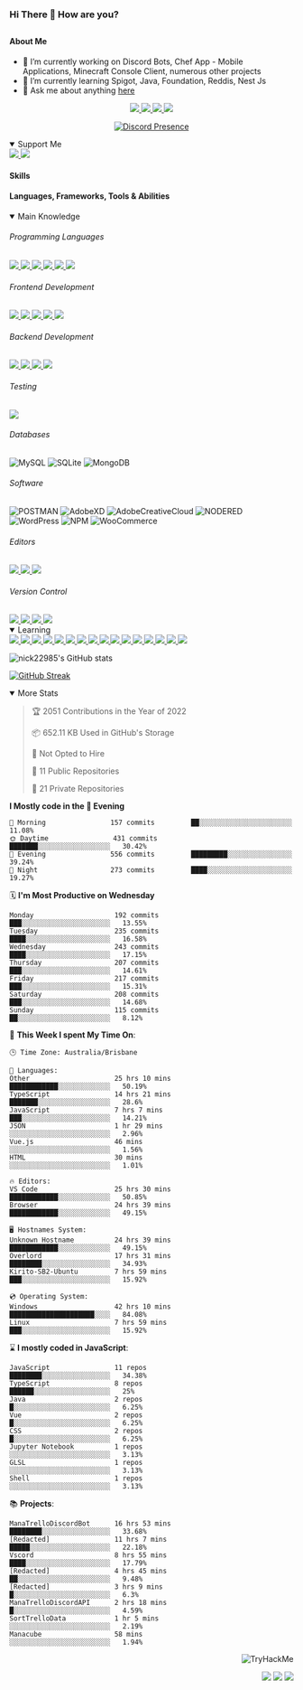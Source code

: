 ### Hi There 👋 How are you?

## <h4>About Me</h4>

- 🔭 I’m currently working on Discord Bots, Chef App - Mobile Applications, Minecraft Console Client, numerous other projects
- 🌱 I’m currently learning Spigot, Java, Foundation, Reddis, Nest Js
- 💬 Ask me about anything [here](https://github.com/nick22985/nick22985/issues)

<p align="center">
	<a href="https://discordapp.com/users/221602145462386688">
		<img src="https://img.shields.io/badge/Discord-5865F2.svg?&style=for-the-badge&logo=Discord&logoColor=white"/>
	</a>
	<a href="https://www.youtube.com/channel/UChZvyaTJSq0PweGmTpjPjRw">
		<img src="https://img.shields.io/badge/YouTube-FF0000.svg?&style=for-the-badge&logo=YouTube&logoColor=white"/>
	</a>
	<a href="https://twitter.com/nick22985">
		<img src="https://img.shields.io/badge/Twitter-1DA1F2.svg?&style=for-the-badge&logo=Twitter&logoColor=white"/>
	</a>
	<a href="https://www.npmjs.com/~nick22985">
		<img src="https://img.shields.io/badge/npm-CB3837.svg?&style=for-the-badge&logo=NPM&logoColor=white"/>
	</a>
</p>
<p align="center">
	<a href="https://discord.com/users/221602145462386688" target="_blank" rel="nofollow">
		<img src="https://lanyard-profile-readme.vercel.app/api/221602145462386688?hideStatus=true" alt="Discord Presence" align="center">
	</a>
</p>


<details open="true">
<summary>Support Me</summary>

<a href="http://patreon.com/nick22985">
	<img src="https://img.shields.io/badge/Patreon-FF424D.svg?&style=flat-square&logo=patreon&logoColor=white"/>
</a>
<a href="https://www.buymeacoffee.com/nick22985">
	<img src="https://img.shields.io/badge/Buy%20Me%20A%20Coffee-FFDD00.svg?&style=flat-square&logo=buymeacoffee&logoColor=white"/>
</a>

	
</details>

<h4>Skills</h4>
<h4>Languages, Frameworks, Tools & Abilities </h4>
<details open="true">
<summary>Main Knowledge</summary>

<h6>Programming Languages</h6>
<a href="">
	<img src="https://img.shields.io/badge/JavaScript-323330.svg?&style=flat-square&logo=javascript&logoColor=%23F7DF1E"/>
</a>
<a href="">
	<img src="https://img.shields.io/badge/TYPESCRIPT-%23007ACC.svg?&style=flat-square&logo=typescript&logoColor=white"/>
</a>
<a href="">
	<img src="https://img.shields.io/badge/PYTHON-3776AB.svg?&style=flat-square&logo=python&logoColor=white"/>
</a>
<a href="">
	<img src="https://img.shields.io/badge/C-3776AB.svg?&style=flat-square&logo=C&logoColor=white"/>
</a>
<a href="">
	<img src="https://img.shields.io/badge/C%23-239120.svg?&style=flat-square&logo=C-Sharp&logoColor=white"/>
</a>
<a href="">
	<img src="https://img.shields.io/badge/.Net-512BD4.svg?&style=flat-square&logo=.NET&logoColor=white"/>
</a>

<h6> Frontend Development </h6>
<a href="">
	<img src="https://img.shields.io/badge/React-61DAFB?style=flat-square&logo=react&logoColor=white"/>
</a>
<a href="">
	<img src="https://img.shields.io/badge/CSS3-%231572B6.svg?&style=flat-square&logo=css3&logoColor=white"/>
</a>
<a href="">
	<img src="https://img.shields.io/badge/HTML5-E34F26.svg?&style=flat-square&logo=html5&logoColor=white"/>
</a>
<a href="">
	<img src="https://img.shields.io/badge/Blazor-512BD4.svg?&style=flat-square&logo=Blazor&logoColor=white"/>
</a>
<a href="">
	<img src="https://img.shields.io/badge/Tailwind-06B6D4.svg?&style=flat-square&logo=tailwindcss&logoColor=white"/>
</a>

<h6> Backend Development </h6>
<a href="">
	<img src="https://img.shields.io/badge/NODEJS-339933.svg?&style=flat-square&logo=node.js&logoColor=white"/>
</a>
<a href="">
	<img src="https://img.shields.io/badge/NGINX-269539.svg?&style=flat-square&logo=nginx&logoColor=white"/>
</a>
<a href="">
	<img src="https://img.shields.io/badge/GRAPHQL-E10098.svg?&style=flat-square&logo=graphql&logoColor=white"/>
</a>
<a href="">
	<img src="https://img.shields.io/badge/express-000000?style=flat-square&logo=express&logoColor=white"/>
</a>

<h6>Testing</h6>
<a href="">
	<img src="https://img.shields.io/badge/cypress-17202C?style=flat-square&logo=cypress&logoColor=white"/>
</a>

<h6> Databases </h6>

![MySQL](https://img.shields.io/badge/MySQL-4479A1.svg?&style=flat-square&logo=mysql&logoColor=white)
![SQLite](https://img.shields.io/badge/SQLite-003B57.svg?&style=flat-square&logo=sqlite&logoColor=white)
![MongoDB](https://img.shields.io/badge/MONGODB-47A248.svg?&style=flat-square&logo=mongodb&logoColor=white)

<h6>Software</h6>

![POSTMAN](https://img.shields.io/badge/Postman-FF6C37.svg?&style=flat-square&logo=postman&logoColor=white)
![AdobeXD](https://img.shields.io/badge/Adobe%20XD-FF61F6.svg?&style=flat-square&logo=Adobe-XD&logoColor=black)
![AdobeCreativeCloud](https://img.shields.io/badge/Adobe%20Creative%20Cloud-DA1F26.svg?&style=flat-square&logo=Adobe-Creative-Cloud&logoColor=white)
![NODERED](https://img.shields.io/badge/node%20red-8F0000.svg?&style=flat-square&logo=node-red&logoColor=white)
![WordPress](https://img.shields.io/badge/Wordpress-21759B.svg?&style=flat-square&logo=wordpress&logoColor=white)
![NPM](https://img.shields.io/badge/npm-CB3837.svg?&style=flat-square&logo=npm&logoColor=white)
![WooCommerce](https://img.shields.io/badge/WooCommerce-96588A.svg?&style=flat-square&logo=WooCommerce&logoColor=white)

<h6> Editors </h6>
<a href="">
	<img src="https://img.shields.io/badge/VSCODE-007ACC.svg?&style=flat-square&logo=visual-studio-code"/>
</a>
<a href="">
	<img src="https://img.shields.io/badge/Visual%20Studio-5C2D91.svg?&style=flat-square&logo=visual-studio"/>
</a>
<a href="">
	<img src="https://img.shields.io/badge/INTELLIJ-000000.svg?&style=flat-square&logo=intellij-idea"/>
</a>

<h6>Version Control</h6>
<a href="">
	<img src="https://img.shields.io/badge/GITHUB-%23121011.svg?&style=flat-square&logo=github&logoColor=white"/>
</a>
<a href="">
	<img src="https://img.shields.io/badge/GITLAB-%23181717.svg?&style=flat-square&logo=gitlab&logoColor=white"/>
</a>
<a href="">
	<img src="https://img.shields.io/badge/GIT-%23F05033.svg?&style=flat-square&logo=git&logoColor=white"/>
</a>
<a href="">
	<img src="https://img.shields.io/badge/-BitBucket-darkblue?style=flat-square&logo=bitbucket"/>
</a>

<!-- <br><br><br><br>

![MicrosoftAzure](https://img.shields.io/badge/Microsoft%20Azure-232F7E?style=flat-square&logo=microsoft-azure)
![GoogleCloud](https://img.shields.io/badge/Google%20Cloud-black?style=flat-square&logo=google-cloud)
![DigitalOcean](https://img.shields.io/badge/-Digital%20Ocean-darkblue?style=flat-square&logo=digitalocean)
![Heroku](https://img.shields.io/badge/-Heroku-430098?style=flat-square&logo=heroku)
![RaspberryPi](https://img.shields.io/badge/-Raspberry%20Pi-C51A4A?style=flat-square&logo=Raspberry-Pi)
![LINUX](https://img.shields.io/badge/LINUX-FCC624?style=flat-square-square&logo=linux&logoColor=black) -->

</details>
<details open="true">
<summary>Learning</summary>
<a href="">
	<img src="(https://img.shields.io/badge/JAVA-007396.svg?&style=flat-square&logo=java&logoColor=white"/>
</a>	

<a href="">
	<img src="https://img.shields.io/badge/FIREBASE-FFCA28.svg?&style=flat-square&logo=firebase&logoColor=black"/>
</a>		
<a href="">
	<img src="https://img.shields.io/badge/KUBERNETES-326CE5.svg?&style=flat-square&logo=kubernetes&logoColor=white"/>
</a>	
<a href="">
	<img src="https://img.shields.io/badge/GITHUB%20ACTIONS-2088FF.svg?&style=flat-square&logo=github-actions&logoColor=white"/>
</a>	
<a href="">
	<img src="https://img.shields.io/badge/AMAZON%20AWS-232F3E.svg?&style=flat-square&logo=amazon-aws&logoColor=white"/>
</a>		
<a href="">
	<img src="https://img.shields.io/badge/JQUERY-0769AD.svg?&style=flat-square&logo=jquery&logoColor=white"/>
</a>	
<a href="">
	<img src="https://img.shields.io/badge/PHP-777BB4.svg?&style=flat-square&logo=php&logoColor=white"/>
</a>		
<a href="">
	<img src="https://img.shields.io/badge/DOCKER-2496ED.svg?&style=flat-square&logo=docker&logoColor=white"/>
</a>		
<a href="">
	<img src="https://img.shields.io/badge/Vue.js-4FC08D?style=flat-square&logo=Vue.js&logoColor=white"/>
</a>
<a href="">
	<img src="https://img.shields.io/badge/Vuetify-1867C0?style=flat-square&logo=vuetify"/>
</a>
<a href="">
	<img src="https://img.shields.io/badge/Bootstrap-7952B3?style=flat-square&logo=bootstrap&logoColor=white"/>
</a>
<a href="">
	<img src="https://img.shields.io/badge/NesJs-E0234E?style=flat-square&logo=nestjs&logoColor=white"/>
</a>
<a href="">
	<img src="https://img.shields.io/badge/Nextjs-000000?style=flat-square&logo=next.js&logoColor=white"/>
</a>
<a href="">
	<img src="https://img.shields.io/badge/Electron-47848F?style=flat-square&logo=electron&logoColor=white"/>
</a>
<a href="">
	<img src="https://img.shields.io/badge/webpack-8DD6F9?style=flat-square&logo=webpack&logoColor=white"/>
</a>
<a href="">
	<img src="https://img.shields.io/badge/redis-DC382D?style=flat-square&logo=redis&logoColor=white"/>
</a>

</details>

![nick22985's GitHub stats](https://github-readme-stats.vercel.app/api?username=nick22985&count_private=true&show_icons=true&theme=github_dark)

[![GitHub Streak](https://streak-stats.demolab.com/?user=Nick22985&theme=dark&hide_border=true)](https://git.io/streak-stats)

<details open="false">
<summary>More Stats</summary>

<!--START_SECTION:devStats-->
> 🏆 2051 Contributions in the Year of 2022
>
> 📦 652.11 KB Used in GitHub's Storage
>
> 🚫 Not Opted to Hire
>
> 📖 11 Public Repositories
>
> 🔐 21 Private Repositories

**I Mostly code in the 🌆 Evening**
```text
🌅 Morning                157 commits         ██░░░░░░░░░░░░░░░░░░░░░░░   11.08%
🌞 Daytime                431 commits         ███████░░░░░░░░░░░░░░░░░░   30.42%
🌆 Evening                556 commits         █████████░░░░░░░░░░░░░░░░   39.24%
🌙 Night                  273 commits         ████░░░░░░░░░░░░░░░░░░░░░   19.27%
```
🗓️ **I'm Most Productive on Wednesday**
```text
Monday                    192 commits         ███░░░░░░░░░░░░░░░░░░░░░░   13.55%
Tuesday                   235 commits         ████░░░░░░░░░░░░░░░░░░░░░   16.58%
Wednesday                 243 commits         ████░░░░░░░░░░░░░░░░░░░░░   17.15%
Thursday                  207 commits         ███░░░░░░░░░░░░░░░░░░░░░░   14.61%
Friday                    217 commits         ███░░░░░░░░░░░░░░░░░░░░░░   15.31%
Saturday                  208 commits         ███░░░░░░░░░░░░░░░░░░░░░░   14.68%
Sunday                    115 commits         ██░░░░░░░░░░░░░░░░░░░░░░░   8.12%
```
🚀 **This Week I spent My Time On**:
```text
🕒 Time Zone: Australia/Brisbane

💬 Languages:
Other                     25 hrs 10 mins      ████████████░░░░░░░░░░░░░   50.19%
TypeScript                14 hrs 21 mins      ███████░░░░░░░░░░░░░░░░░░   28.6%
JavaScript                7 hrs 7 mins        ███░░░░░░░░░░░░░░░░░░░░░░   14.21%
JSON                      1 hr 29 mins        ░░░░░░░░░░░░░░░░░░░░░░░░░   2.96%
Vue.js                    46 mins             ░░░░░░░░░░░░░░░░░░░░░░░░░   1.56%
HTML                      30 mins             ░░░░░░░░░░░░░░░░░░░░░░░░░   1.01%

🔥 Editors:
VS Code                   25 hrs 30 mins      ████████████░░░░░░░░░░░░░   50.85%
Browser                   24 hrs 39 mins      ████████████░░░░░░░░░░░░░   49.15%

🖥️ Hostnames System:
Unknown Hostname          24 hrs 39 mins      ████████████░░░░░░░░░░░░░   49.15%
Overlord                  17 hrs 31 mins      ████████░░░░░░░░░░░░░░░░░   34.93%
Kirito-SB2-Ubuntu         7 hrs 59 mins       ███░░░░░░░░░░░░░░░░░░░░░░   15.92%

💿 Operating System:
Windows                   42 hrs 10 mins      █████████████████████░░░░   84.08%
Linux                     7 hrs 59 mins       ███░░░░░░░░░░░░░░░░░░░░░░   15.92%
```
⌛ **I mostly coded in JavaScript**:
```text
JavaScript                11 repos            ████████░░░░░░░░░░░░░░░░░   34.38%
TypeScript                8 repos             ██████░░░░░░░░░░░░░░░░░░░   25%
Java                      2 repos             █░░░░░░░░░░░░░░░░░░░░░░░░   6.25%
Vue                       2 repos             █░░░░░░░░░░░░░░░░░░░░░░░░   6.25%
CSS                       2 repos             █░░░░░░░░░░░░░░░░░░░░░░░░   6.25%
Jupyter Notebook          1 repos             ░░░░░░░░░░░░░░░░░░░░░░░░░   3.13%
GLSL                      1 repos             ░░░░░░░░░░░░░░░░░░░░░░░░░   3.13%
Shell                     1 repos             ░░░░░░░░░░░░░░░░░░░░░░░░░   3.13%
```
📚 **Projects**:
```text
ManaTrelloDiscordBot      16 hrs 53 mins      ████████░░░░░░░░░░░░░░░░░   33.68%
[Redacted]                11 hrs 7 mins       █████░░░░░░░░░░░░░░░░░░░░   22.18%
Vscord                    8 hrs 55 mins       ████░░░░░░░░░░░░░░░░░░░░░   17.79%
[Redacted]                4 hrs 45 mins       ██░░░░░░░░░░░░░░░░░░░░░░░   9.48%
[Redacted]                3 hrs 9 mins        █░░░░░░░░░░░░░░░░░░░░░░░░   6.3%
ManaTrelloDiscordAPI      2 hrs 18 mins       █░░░░░░░░░░░░░░░░░░░░░░░░   4.59%
SortTrelloData            1 hr 5 mins         ░░░░░░░░░░░░░░░░░░░░░░░░░   2.19%
Manacube                  58 mins             ░░░░░░░░░░░░░░░░░░░░░░░░░   1.94%
```
<!--END_SECTION:devStats-->
</details>
<p align="right">
    <img src="https://tryhackme-badges.s3.amazonaws.com/nick22985.png" alt="TryHackMe">
</p>
<p align="right">
    <img src="https://www.codewars.com/users/nick22985/badges/micro"/>
    <img src="https://wakatime.com/badge/user/06ef56ec-e763-432c-a1cc-83e10de5b5a3.svg"/>
    <img src="https://badges.pufler.dev/visits/nick22985/nick22985?color=black&logo=github" />
</p>
